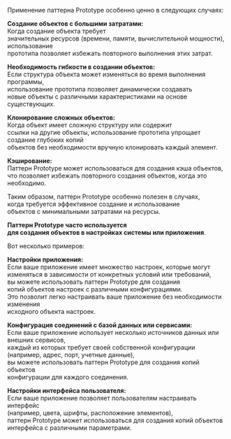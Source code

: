 Применение паттерна Prototype особенно ценно в следующих случаях:

**Создание объектов с большими затратами:**\
 Когда создание объекта требует  
значительных ресурсов (времени, памяти, вычислительной мощности), использование  
прототипа позволяет избежать повторного выполнения этих затрат.

**Необходимость гибкости в создании объектов:**\
Если структура объекта может изменяться во время выполнения программы,   
использование прототипа позволяет динамически создавать  
 новые объекты с различными характеристиками на основе существующих.

**Клонирование сложных объектов:**\
Когда объект имеет сложную структуру или содержит  
ссылки на другие объекты, использование прототипа упрощает создание глубоких копий  
объектов без необходимости вручную клонировать каждый элемент.

**Кэширование:**\
Паттерн Prototype может использоваться для создания кэша объектов,  
что позволяет избежать повторного создания объектов, когда это необходимо.

Таким образом, паттерн Prototype особенно полезен в случаях,  
когда требуется эффективное создание и использование  
объектов с минимальными затратами на ресурсы.


**Паттерн Prototype часто используется  
для создания объектов в настройках системы или приложения**.

Вот несколько примеров:

**Настройки приложения:**\
Если ваше приложение имеет множество настроек, которые могут  
изменяться в зависимости от конкретных условий или требований,   
вы можете использовать паттерн Prototype для создания  
копий объектов настроек с различными конфигурациями.  
Это позволит легко настраивать ваше приложение без необходимости изменения  
исходного объекта настроек.

**Конфигурация соединений с базой данных или сервисами:**\
Если ваше приложение использует несколько источников данных или внешних сервисов,  
 каждый из которых требует своей собственной конфигурации   
(например, адрес, порт, учетные данные),  
 вы можете использовать паттерн Prototype для создания копий объектов  
конфигурации для каждого соединения.

**Настройки интерфейса пользователя:**\
Если ваше приложение позволяет пользователям настраивать интерфейс  
(например, цвета, шрифты, расположение элементов),  
паттерн Prototype может использоваться для создания копий объектов  
интерфейса с различными параметрами.